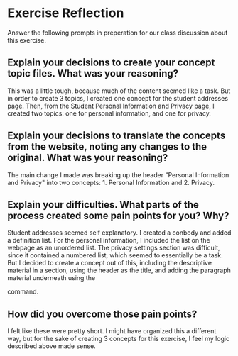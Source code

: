 # Exercise Reflection

Answer the following prompts in preperation for our class discussion about this exercise.

## Explain your decisions to create your concept topic files. What was your reasoning?
This was a little tough, because much of the content seemed like a task. But in order to create 3 topics, I created one concept for the student addresses page. Then, from the Student Personal Information and Privacy page, I created two topics: one for personal information, and one for privacy.

## Explain your decisions to translate the concepts from the website, noting any changes to the original. What was your reasoning?
The main change I made was breaking up the header "Personal Information and Privacy" into two concepts: 1. Personal Information and 2. Privacy.

## Explain your difficulties. What parts of the process created some pain points for you? Why?
Student addresses seemed self explanatory. I created a conbody and added a definition list. For the personal information, I included the list on the webpage as an unordered list. The privacy settings section was difficult, since it contained a numbered list, which seemed to essentially be a task. But I decided to create a concept out of this, including the descriptive material in a section, using the header as the title, and adding the paragraph material underneath using the <p> command.

## How did you overcome those pain points?
I felt like these were pretty short. I might have organized this a different way, but for the sake of creating 3 concepts for this exercise, I feel my logic described above made sense.
